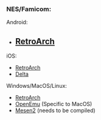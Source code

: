 ### NES/Famicom:

Android:
- [RetroArch](https://www.retroarch.com/?page=platforms)
  - 

iOS:
- [RetroArch](https://apps.apple.com/ca/app/retroarch/id6499539433)
- [Delta](https://apps.apple.com/ca/app/delta-game-emulator/id1048524688)

Windows/MacOS/Linux:
- [RetroArch](https://www.retroarch.com/?page=platforms)
- [OpenEmu](https://github.com/OpenEmu/OpenEmu) (Specific to MacOS)
- [Mesen2](https://github.com/SourMesen/Mesen2/) (needs to be compiled)
